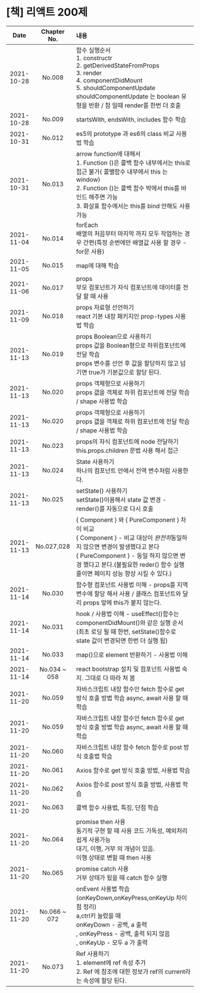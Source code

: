 # [책] 리액트 200제

|    Date    | Chapter No.  | 내용                                                                                                                                                                                                                                                        |
| :--------: | :----------: | :---------------------------------------------------------------------------------------------------------------------------------------------------------------------------------------------------------------------------------------------------------- |
| 2021-10-28 |    No.008    | 함수 실행순서 <br/> 1. constructr <br/> 2. getDerivedStateFromProps <br/> 3. render <br/> 4. componentDidMount <br/> 5. shouldComponentUpdate <br/> shouldComponentUpdate 는 boolean 유형을 반환 / 참 일때 render를 한번 더 호출                            |
| 2021-10-28 |    No.009    | startsWith, endsWith, includes 함수 학습                                                                                                                                                                                                                    |
| 2021-10-31 |    No.012    | es5의 prototype 과 es6의 class 비교 사용법 학습                                                                                                                                                                                                             |
| 2021-10-31 |    No.013    | arrow function에 대해서 <br/> 1. Function ()은 콜백 함수 내부에서는 this로 접근 불가( 콜밸함수 내부에서 this 는 window)<br/> 2. Function ()는 콜백 함수 박에서 this를 바인드 해주면 가능 <br/> 3. 화살표 함수에서는 this를 bind 안해도 사용 가능            |
| 2021-11-04 |    No.014    | forEach <br/> 배열의 처음부터 마지막 까지 모두 작업하는 경우 간편(특정 순번에만 배열값 사용 할 경우 - for문 사용) <br/>                                                                                                                                     |
| 2021-11-05 |    No.015    | map에 대해 학습                                                                                                                                                                                                                                             |
| 2021-11-06 |    No.017    | props <br/> 부모 컴포넌트가 자식 컴포넌트에 데이터를 전달 할 때 사용                                                                                                                                                                                        |
| 2021-11-09 |    No.018    | props 자료형 선언하기 <br/> react 기본 내장 패키지인 prop-types 사용법 학습                                                                                                                                                                                 |
| 2021-11-13 |    No.019    | props Boolean으로 사용하기 <br/> props 값을 Boolean형으로 하위컴포넌트에 전달 학습 <br/> props 변수를 선언 후 값을 할당하지 않고 넘기면 true가 기본값으로 할당 된다.                                                                                        |
| 2021-11-13 |    No.020    | props 객체형으로 사용하기 <br/> props 갮을 객체로 하위 컴포넌트에 전달 학습 / shape 사용법 학습                                                                                                                                                             |
| 2021-11-13 |    No.020    | props 객체형으로 사용하기 <br/> props 갮을 객체로 하위 컴포넌트에 전달 학습 / shape 사용법 학습                                                                                                                                                             |
| 2021-11-13 |    No.023    | props의 자식 컴포넌트에 node 전달하기 <br/> this.props.children 문법 사용 해서 접근                                                                                                                                                                         |
| 2021-11-13 |    No.024    | State 사용하기 <br/> 하나의 컴포넌트 안에서 전역 변수처럼 사용한다.                                                                                                                                                                                         |
| 2021-11-13 |    No.025    | setState() 사용하기 <br/> setState()이용해서 state 값 변경 - render()를 자동으로 다시 호출                                                                                                                                                                  |
| 2021-11-13 |  No.027,028  | { Component } 와 { PureComponent } 차이 비교<br/> { Component } - 비교 대상이 *완전히*동일하지 않으면 변경이 발생했다고 본다 <br/> { PureComponent } - 동일 하지 않으면 변경 했다고 본다.(불필요한 reder() 함수 실행 줄이면 페이지 성능 향상 시킬 수 있다.) |
| 2021-11-14 |    No.030    | 함수형 컴포넌트 사용법 이해 - props를 지역 변수에 할당 해서 사용 / 클래스 컴포넌트와 달리 props 앞에 this가 붙지 않는다.                                                                                                                                    |
| 2021-11-14 |    No.031    | hook / 사용법 이해 - useEffect()함수는 componentDidMount()와 같은 실행 순서(최초 로딩 될 때 한번, setState()함수로 state 값이 변경되면 한번 더 실행 됨)                                                                                                     |
| 2021-11-14 |    No.033    | map()으로 element 반환하기 - 사용법 이해                                                                                                                                                                                                                    |
| 2021-11-14 | No.034 ~ 058 | react bootstrap 설치 및 컴포넌트 사용법 숙지. 그대로 다 따라 쳐 봄                                                                                                                                                                                          |
| 2021-11-20 |    No.059    | 자바스크립트 내장 함수인 fetch 함수로 get 방식 호출 방법 학습 async, await 사용 할 때 학습                                                                                                                                                                  |
| 2021-11-20 |    No.059    | 자바스크립트 내장 함수인 fetch 함수로 get 방식 호출 방법 학습 async, await 사용 할 때 학습                                                                                                                                                                  |
| 2021-11-20 |    No.060    | 자바스크립트 내장 함수 fetch 함수로 post 방식 호출법 학습                                                                                                                                                                                                   |
| 2021-11-20 |    No.061    | Axios 함수로 get 방식 호출 방법, 사용법 학습                                                                                                                                                                                                                |
| 2021-11-20 |    No.062    | Axios 함수로 post 방식 호출 방법, 사용법 학습                                                                                                                                                                                                               |
| 2021-11-20 |    No.063    | 콜백 함수 사용법, 특징, 단점 학습                                                                                                                                                                                                                           |
| 2021-11-20 |    No.064    | promise then 사용 <br/> 동기적 구현 할 때 사용 코드 가독성, 예외처리 쉽게 사용가능 <br/>대기, 이행, 거부 의 개념이 있음. <br/> 이행 상태로 변할 때 then 사용                                                                                                |
| 2021-11-20 |    No.065    | promise catch 사용 <br/> 거부 상태가 됬을 때 catch 함수 실행                                                                                                                                                                                                |
| 2021-11-20 | No.066 ~ 072 | onEvent 사용법 학습(onKeyDown,onKeyPress,onKeyUp 차이점 정리) <br/> a,ctrl키 눌렀을 때 <br/> onKeyDown - 공백, a 출력<br/>, onKeyPress - 공백, 출력 되지 않음 <br/>, onKeyUp - 모두 a 가 출력                                                               |
| 2021-11-20 |    No.073    | Ref 사용하기 <br/> 1. element에 ref 속성 추가 <br/> 2. Ref 에 참조에 대한 정보가 ref의 current라는 속성에 할당 된다.                                                                                                                                        |

<!--
## Getting Started with Create React App

This project was bootstrapped with [Create React App](https://github.com/facebook/create-react-app).

## Available Scripts

In the project directory, you can run:

### `yarn start`

Runs the app in the development mode.\
Open [http://localhost:3000](http://localhost:3000) to view it in the browser.

The page will reload if you make edits.\
You will also see any lint errors in the console.

### `yarn test`

Launches the test runner in the interactive watch mode.\
See the section about [running tests](https://facebook.github.io/create-react-app/docs/running-tests) for more information.

### `yarn build`

Builds the app for production to the `build` folder.\
It correctly bundles React in production mode and optimizes the build for the best performance.

The build is minified and the filenames include the hashes.\
Your app is ready to be deployed!

See the section about [deployment](https://facebook.github.io/create-react-app/docs/deployment) for more information.

### `yarn eject`

**Note: this is a one-way operation. Once you `eject`, you can’t go back!**

If you aren’t satisfied with the build tool and configuration choices, you can `eject` at any time. This command will remove the single build dependency from your project.

Instead, it will copy all the configuration files and the transitive dependencies (webpack, Babel, ESLint, etc) right into your project so you have full control over them. All of the commands except `eject` will still work, but they will point to the copied scripts so you can tweak them. At this point you’re on your own.

You don’t have to ever use `eject`. The curated feature set is suitable for small and middle deployments, and you shouldn’t feel obligated to use this feature. However we understand that this tool wouldn’t be useful if you couldn’t customize it when you are ready for it.

## Learn More

You can learn more in the [Create React App documentation](https://facebook.github.io/create-react-app/docs/getting-started).

To learn React, check out the [React documentation](https://reactjs.org/).

### Code Splitting

This section has moved here: [https://facebook.github.io/create-react-app/docs/code-splitting](https://facebook.github.io/create-react-app/docs/code-splitting)

### Analyzing the Bundle Size

This section has moved here: [https://facebook.github.io/create-react-app/docs/analyzing-the-bundle-size](https://facebook.github.io/create-react-app/docs/analyzing-the-bundle-size)

### Making a Progressive Web App

This section has moved here: [https://facebook.github.io/create-react-app/docs/making-a-progressive-web-app](https://facebook.github.io/create-react-app/docs/making-a-progressive-web-app)

### Advanced Configuration

This section has moved here: [https://facebook.github.io/create-react-app/docs/advanced-configuration](https://facebook.github.io/create-react-app/docs/advanced-configuration)

### Deployment

This section has moved here: [https://facebook.github.io/create-react-app/docs/deployment](https://facebook.github.io/create-react-app/docs/deployment)

### `yarn build` fails to minify

This section has moved here: [https://facebook.github.io/create-react-app/docs/troubleshooting#npm-run-build-fails-to-minify](https://facebook.github.io/create-react-app/docs/troubleshooting#npm-run-build-fails-to-minify) -->
